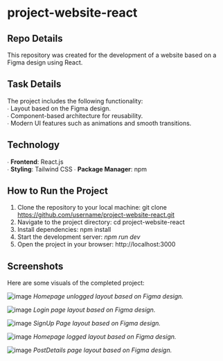 # project-website-react

## Repo Details  
This repository was created for the development of a website based on a Figma design using React.

## Task Details  
The project includes the following functionality:  
∙ Layout based on the Figma design.  
∙ Component-based architecture for reusability.  
∙ Modern UI features such as animations and smooth transitions.  

## Technology  
∙ **Frontend**: React.js  
∙ **Styling**: Tailwind CSS
∙ **Package Manager**: npm  

## How to Run the Project  
1. Clone the repository to your local machine: git clone https://github.com/username/project-website-react.git  
2. Navigate to the project directory: cd project-website-react  
3. Install dependencies: npm install  
4. Start the development server: *npm run dev*  
5. Open the project in your browser: http://localhost:3000  

## Screenshots  
Here are some visuals of the completed project:  

![image](https://github.com/user-attachments/assets/7fd1767e-6c7f-49f4-959b-70978bccf7a1)
*Homepage unlogged layout based on Figma design.*

![image](https://github.com/user-attachments/assets/c1ff2147-a41b-4ef0-bc4b-df50608a7eab)
*Login page layout based on Figma design.*

![image](https://github.com/user-attachments/assets/d2b755ea-9cab-442c-be01-a1b440ff60f9)
*SignUp Page layout based on Figma design.*

![image](https://github.com/user-attachments/assets/60dbd3c9-29ef-4e91-8b21-1c19a55ac706)
*Homepage logged layout based on Figma design.*

![image](https://github.com/user-attachments/assets/4e22fbf8-691b-4704-8c66-710d5c1510b5)
*PostDetails page layout based on Figma design.*
